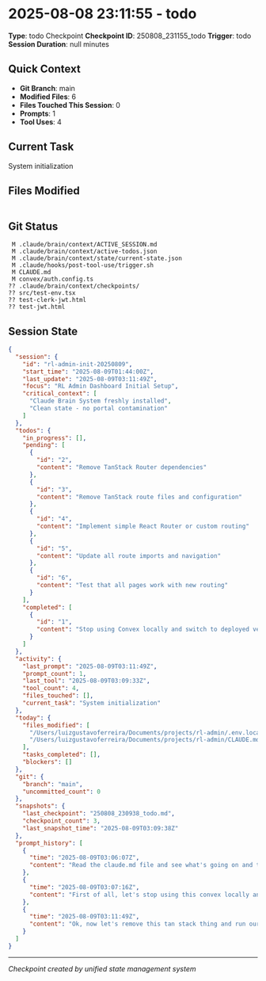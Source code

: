 # 2025-08-08 23:11:55 - todo
**Type**: todo Checkpoint
**Checkpoint ID**: 250808_231155_todo
**Trigger**: todo
**Session Duration**: null minutes

## Quick Context
- **Git Branch**: main
- **Modified Files**:        6
- **Files Touched This Session**: 0
- **Prompts**: 1
- **Tool Uses**: 4

## Current Task
System initialization

## Files Modified
```

```

## Git Status
```
 M .claude/brain/context/ACTIVE_SESSION.md
 M .claude/brain/context/active-todos.json
 M .claude/brain/context/state/current-state.json
 M .claude/hooks/post-tool-use/trigger.sh
 M CLAUDE.md
 M convex/auth.config.ts
?? .claude/brain/context/checkpoints/
?? src/test-env.tsx
?? test-clerk-jwt.html
?? test-jwt.html
```

## Session State
```json
{
  "session": {
    "id": "rl-admin-init-20250809",
    "start_time": "2025-08-09T01:44:00Z",
    "last_update": "2025-08-09T03:11:49Z",
    "focus": "RL Admin Dashboard Initial Setup",
    "critical_context": [
      "Claude Brain System freshly installed",
      "Clean state - no portal contamination"
    ]
  },
  "todos": {
    "in_progress": [],
    "pending": [
      {
        "id": "2",
        "content": "Remove TanStack Router dependencies"
      },
      {
        "id": "3",
        "content": "Remove TanStack route files and configuration"
      },
      {
        "id": "4",
        "content": "Implement simple React Router or custom routing"
      },
      {
        "id": "5",
        "content": "Update all route imports and navigation"
      },
      {
        "id": "6",
        "content": "Test that all pages work with new routing"
      }
    ],
    "completed": [
      {
        "id": "1",
        "content": "Stop using Convex locally and switch to deployed version"
      }
    ]
  },
  "activity": {
    "last_prompt": "2025-08-09T03:11:49Z",
    "prompt_count": 1,
    "last_tool": "2025-08-09T03:09:33Z",
    "tool_count": 4,
    "files_touched": [],
    "current_task": "System initialization"
  },
  "today": {
    "files_modified": [
      "/Users/luizgustavoferreira/Documents/projects/rl-admin/.env.local",
      "/Users/luizgustavoferreira/Documents/projects/rl-admin/CLAUDE.md"
    ],
    "tasks_completed": [],
    "blockers": []
  },
  "git": {
    "branch": "main",
    "uncommitted_count": 0
  },
  "snapshots": {
    "last_checkpoint": "250808_230938_todo.md",
    "checkpoint_count": 3,
    "last_snapshot_time": "2025-08-09T03:09:38Z"
  },
  "prompt_history": [
    {
      "time": "2025-08-09T03:06:07Z",
      "content": "Read the claude.md file and see what's going on and the brain system"
    },
    {
      "time": "2025-08-09T03:07:16Z",
      "content": "First of all, let's stop using this convex locally and use a deployed version always. Add this to the todo list"
    },
    {
      "time": "2025-08-09T03:11:49Z",
      "content": "Ok, now let's remove this tan stack thing and run our code with base react and vite. Let;s remove everything that is tanstack."
    }
  ]
}
```

---
*Checkpoint created by unified state management system*
